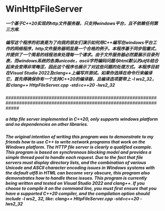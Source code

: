 # WinHttpFileServer

##### 一个基于C++20实现的http文件服务器，只支持windows平台，且不依赖任何第三方库.
##### 编写这个程序的初衷是为了向我的朋友们演示如何用C++编写在windows平台工作的网络程序，http文件服务器明显是一个合格的例子。本程序基于同步阻塞式，并提供了一个简易的线程池来处理每一个请求。由于文件服务器必然要展示目录列表，而windows系统的各类unicode，ascii字符编码问题与html默认的utf8结合起来会变得非常晦涩，因此这个程序也展示了对这些问题的处理方式。本程序目前在Visual Studio 2022及clang++上编写并测试。如果你选择在命令行来编译它，首先得确保你有一个支持C++20的编译器，且编译选项要带上 -l ws2_32，如 clang++ HttpFileServer.cpp -std=c++20 -lws2_32

#####################################################################################################################
##### a http file server implemented in C++20, only supports windows platform and no dependencies on other libraries.
##### The original intention of writing this program was to demonstrate to my friends how to use C++ to write network programs that work on the Windows platform. The HTTP file server is clearly a qualified example. This program is based on synchronous blocking model and provides a simple thread pool to handle each request. Due to the fact that file servers must display directory lists, and the combination of various Unicode and ASCII character encoding issues in Windows systems with the default utf8 in HTML can become very obscure, this program also demonstrates how to handle these issues. This program is currently being written and tested on Visual Studio 2022 and clang++. If you choose to compile it on the command line, you must first ensure that you have a supported C++20 compiler, and the compilation option should include -l ws2_ 32, like: clang++ HttpFileServer.cpp -std=c++20 -lws2_32
